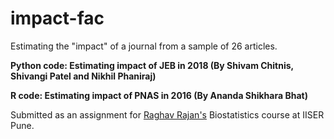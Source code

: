 # impact-fac

Estimating the "impact" of a journal from a sample of 26 articles.

**Python code: Estimating impact of JEB in 2018 (By Shivam Chitnis, Shivangi Patel and Nikhil Phaniraj)**

**R code: Estimating impact of PNAS in 2016 (By Ananda Shikhara Bhat)**

Submitted as an assignment for [Raghav Rajan's](https://raghavrajan.wixsite.com/rajanlab) Biostatistics course at IISER Pune.

